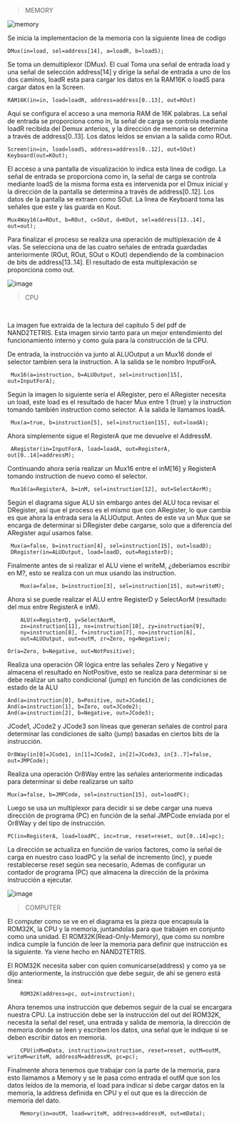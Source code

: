 
> MEMORY<br>

![memory](https://github.com/AndresFelipeMunozAguilar/Group_S13T3_Repository/assets/98712631/501a4a9c-bc0c-4d04-a1eb-99279b95749e)

Se inicia la implementacion de la memoria con la siguiente linea de codigo

```
DMux(in=load, sel=address[14], a=loadR, b=loadS);
```

Se toma un demultiplexor (DMux). El cual Toma una señal de entrada load y una señal de selección address[14] y dirige la señal de entrada a uno de los dos caminos, loadR esta para cargar los datos en la RAM16K o loadS para cargar datos en la Screen.

```
RAM16K(in=in, load=loadR, address=address[0..13], out=ROut)
```

Aquí se configura el acceso a una memoria RAM de 16K palabras. La señal de entrada se proporciona como in, la señal de carga se controla mediante loadR recibida del Demux anterios, y la dirección de memoria se determina a través de address[0..13]. Los datos leídos se envian a la salida como ROut.

```
Screen(in=in, load=loadS, address=address[0..12], out=SOut)
Keyboard(out=KOut);
```

El acceso a una pantalla de visualización lo indica esta linea de codigo. 
La señal de entrada se proporciona como in, la señal de carga se controla mediante loadS de la misma forma esta es intervenida por el Dmux inicial
y la dirección de la pantalla se determina a través de address[0..12]. Los datos de la pantalla se extraen como SOut. La linea de Keyboard toma las señales que este y las guarda en Kout.

```
Mux4Way16(a=ROut, b=ROut, c=SOut, d=KOut, sel=address[13..14], out=out);
```

Para finalizar el proceso se realiza una operación de multiplexación de 4 vías. Se selecciona una de las cuatro señales de entrada guardadas anteriormente
(ROut, ROut, SOut o KOut) dependiendo de la combinacion de bits de address[13..14]. El resultado de esta multiplexación se proporciona como out.



![image](https://github.com/AndresFelipeMunozAguilar/Group_S13T3_Repository/assets/104959341/fc8794e5-980a-4d2d-b07d-0fbd5f382bb0)
>CPU
<br>

La imagen fue extraída de la lectura del capitulo 5 del pdf de NAND2TETRIS. Esta imagen sirvio tanto para un mejor entendimiento del funcionamiento interno y como guía para la construcción de la CPU.

De entrada, la instrucción va junto al ALUOutput a un Mux16 donde el selector tambien sera la instruction. A la salida se le nombro InputForA.

```
 Mux16(a=instruction, b=ALUOutput, sel=instruction[15], out=InputForA);
```

Según la imagen lo siguiente sería el ARegister, pero el ARegister  necesita un load, este load es el resultado de hacer Mux entre 1 (true) y la instruction tomando también instruction como selector. A la salida le llamamos loadA.

```
 Mux(a=true, b=instruction[5], sel=instruction[15], out=loadA);
```
Ahora simplemente sigue el RegisterA que me devuelve el AddressM. 

```
 ARegister(in=InputForA, load=loadA, out=RegisterA, out[0..14]=addressM);
```

Continuando ahora sería realizar un Mux16 entre el inM[16] y RegisterA tomando instruction de nuevo como el selector.

```
 Mux16(a=RegisterA, b=inM, sel=instruction[12], out=SelectAorM);
```

Según el diagrama sigue ALU sin embargo antes del ALU toca revisar el DRegister, así que el proceso es el mismo que con ARegister, lo que cambia es que ahora la entrada sera la ALUOutput. Antes de este va un Mux que se encarga de determinar si DRegister debe cargarse, solo que a diferencia del ARegister aquí usamos false.

```
 Mux(a=false, b=instruction[4], sel=instruction[15], out=loadD);
 DRegister(in=ALUOutput, load=loadD, out=RegisterD);
```
Finalmente antes de si realizar el ALU viene el writeM, ¿deberiamos escribir en M?, esto se realiza con un mux usando las instruction.

```
    Mux(a=false, b=instruction[3], sel=instruction[15], out=writeM);
```

Ahora si se puede realizar el ALU entre RegisterD y SelectAorM (resultado del mux entre RegisterA e inM).

```
    ALU(x=RegisterD, y=SelectAorM, 
    zx=instruction[11], nx=instruction[10], zy=instruction[9], 
    ny=instruction[8], f=instruction[7], no=instruction[6], 
    out=ALUOutput, out=outM, zr=Zero, ng=Negative);
```

```
Or(a=Zero, b=Negative, out=NotPositive);
```

Realiza una operación OR lógica entre las señales Zero y Negative y almacena el resultado en NotPositive, 
esto se realiza para determinar si se debe realizar un salto condicional (jump) en función de las condiciones de estado de la ALU

```
And(a=instruction[0], b=Positive, out=JCode1);
And(a=instruction[1], b=Zero, out=JCode2);
And(a=instruction[2], b=Negative, out=JCode3);
```

 JCode1, JCode2 y JCode3 son líneas que generan señales de control para determinar las condiciones de salto (jump) basadas en ciertos bits de la instrucción.

```
Or8Way(in[0]=JCode1, in[1]=JCode2, in[2]=JCode3, in[3..7]=false, out=JMPCode);
```

Realiza una operación Or8Way entre las señales anteriormente indicadas para determinar si debe realizarse un salto 

```
Mux(a=false, b=JMPCode, sel=instruction[15], out=loadPC);
```

Luego se usa un multiplexor para decidir si se debe cargar una nueva dirección de programa (PC) en función de la señal JMPCode enviada por el Or8Way 
y del tipo de instrucción.

```
PC(in=RegisterA, load=loadPC, inc=true, reset=reset, out[0..14]=pc);
```

La dirección se actualiza en función de varios factores, como la señal de carga en nuestro caso loadPC  y la señal de incremento (inc), y puede restablecerse reset según sea necesario,
Ademas de configurar un contador de programa (PC) que almacena la dirección de la próxima instrucción a ejecutar.

![image](https://github.com/AndresFelipeMunozAguilar/Group_S13T3_Repository/assets/104959341/26e944b7-0b6e-44fb-bdab-e737d9ea6aec)

>COMPUTER<br>

El computer como se ve en el diagrama es la pieza que encapsula la ROM32K, la CPU y la memoria, juntandolas para que trabajen en conjunto como una unidad.
El ROM32K(Read-Only-Memory), que como su nombre indica cumple la función de leer la memoria para definir que instrucción es la siguiente. Ya viene hecho en NAND2TETRIS.
 
El ROM32K necesita saber con quien comunicarse(address) y como ya se dijo anteriormente, la instrucción que debe seguir, de ahí se genero está linea:

```
    ROM32K(address=pc, out=instruction);
```
Ahora tenemos una instrucción que debemos seguir de la cual se encargara nuestra CPU.
La instrucción debe ser la instrucción del out del ROM32K, necesita la señal del reset, una entrada y salida de memoria, la dirección de memoria donde se leen y escriben los datos, una señal que le indique si se deben escribir datos en memoria.

```
    CPU(inM=mData, instruction=instruction, reset=reset, outM=outM, writeM=writeM, addressM=addressM, pc=pc);
```

Finalmente ahora tenemos que trabajar con la parte de la memoria, para esto llamamos a Memory y se le pasa como entrada el outM que son los datos leídos de la memoria, el load  para indicar si debe cargar datos en la memoria, la address definida en CPU y el out que es la dirección de memoria del dato.

```
    Memory(in=outM, load=writeM, address=addressM, out=mData);

```
